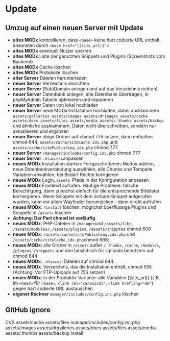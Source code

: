 # Update

## Umzug auf einen neuen Server mit Update

* **altes MODx** kontrollieren, dass  `<base>` keine hart codierte URL enthält, ansonsten durch `<base href="[(site_url)]">`
* **altes MODx** eventuell Nutzer sperren
* **altes MODx** Liste der genutzten Snippets und Plugins (Screenshots vom Backend)
* **altes MODx** Cache löschen
* **altes MODx** Protokolle löschen
* **alter Server** Dateien herunterladen
* **neuer Server** Verzeichnis einrichten
* **neuer Server** (Sub)Domain anlegen und auf das Verzeichnis richten)
* **neuer Server** Datenbank anlegen, alte Datenbank übertragen, in phpMyAdmin Tabelle optimieren und reparieren
* **neuer Server** Daten von lokal hochladen
* **neuer Server** neue MODx-Installation hochladen, dabei ausklammern `assets/galleries assets/images assets/drimages assets/cache assets/docs assets/files assets/media assets/.thumbs assets/backup` und ähnliche ausklammern, Daten *nicht* überschreiben, sondern nur aktualiseren und ergänzen
* **neuer Server** obige Ordner auf chmod 775 setzen, darin enthalten chmod 644, `assets/cache/siteCache.idx.php` und `assets/cache/sitePublishing.idx.php` chmod 777
* **neuer Server** `/manager/includes/config.inc.php` chmod 777
* **neuer Server** `.htaccess`anpassen
* **neues MODx** Installation starten: Fortgeschrittenen-Modus wählen, neue Datenbankverbindung auswählen, alle Chunks und Tempalte Variablen abwählen, bei Bedarf Rechte korrigieren
* **neues MODx** Login, `assets`-Pfade in der Konfiguration anpassen
* **neues MODx** Frontend aufrufen. Häufige Probleme: falsche Berechtigung, dann zunächst einfach für die entsprechende Bilddatei korriergieren. Wenn Snippets mit dem include-Snippet aufgerufen wurden, kann vor allem Wayfinder herumzicken - dann direkt aufrufen
* **neues MODx**: `/install` löschen, möglichst überflüssige Plugins und Snippets in `/assets` löschen
* **Achtung: Der Part chmod ist vorläufig**
* **neues MODx**: PHP-Dateien in `/manager`und `/assets/lib/`, `/assets/modules/`, `/assets/plugins`, `/assets/snipptes` chmod 600 
* **neues MODx**: `/assets/cache/sitePublishing.idx.php` und `/assets/cache/siteCache.idx.php`chmod 666;
* **neues MODx**: alle Ordner in `/assets` außer `/.thumbs`, `/cache`, `/modules`, `/plugins`, `/snippets` und den tatsächlich für Uploads benutzten auf chmod 644
* **neues MODx**: `.htacces`-Dateien auf chmod 644;
* **neues MODx**: Verzeichnis, das die Installation enthält, chmod 555 (Achtung! Vor FTP-Uploads auf 755 setzen)
* **neues MODx**: in der Produktiv-Variante: alle Variablen [(site_url)] (z.B. im `<head>` für `<base>`, `<link rel="canonical"`, `<link hreflang="de"`) gegen hart codierte URL austauschen
* **eigener Rechner** `manager/includes/config.inc.php` löschen


## GitHub ignore

CVS
assets/cache
assets/files
manager/includes/config.inc.php
assets/images
assets/drgalleries
assets/docs
assets/files
assets/media 
assets/.thumbs
assets/backup
install